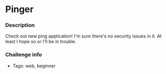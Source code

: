 # Pinger

### Description
Check out new ping application! I'm sure there's no security issues in it. At least I hope so or I'll be in trouble. 


### Challenge info
- Tags: web, beginner
